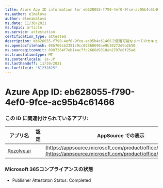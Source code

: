 ```yaml
---
title: Azure App ID information for eb628055-f790-4ef0-9fce-ac95b4c61466
ms.author: elmalova
author: elenamalova
ms.date: 11/30/2021
ms.topic: article
ms.service: attestation
certification_type: attested
description: eb628055-f790-4ef0-9fce-ac95b4c61466で使用可能なすべてのセキュリティおよびコンプライアンス情報。
ms.openlocfilehash: 08b766cb2351c9cc02868690ae9b30272d9b2b50
ms.sourcegitcommit: 0987264f7eb14ac7fc2666d9310ab2707e0f25ad
ms.translationtype: MT
ms.contentlocale: ja-JP
ms.lasthandoff: 11/30/2021
ms.locfileid: "61232625"
---
```

# <a name="azure-app-id-eb628055-f790-4ef0-9fce-ac95b4c61466"></a>Azure App ID: eb628055-f790-4ef0-9fce-ac95b4c61466


### <a name="apps-associated-with-this-id"></a>この ID に関連付けられているアプリ:
| **アプリ名** | **認定** | **AppSource での表示** |
|--------------|---------------|-----------------------|
| [Rezolve.ai](https://docs.microsoft.com/microsoft-365-app-certification/forward/WA200002724) |  | [https://appsource.microsoft.com/product/office/WA200002724](https://appsource.microsoft.com/product/office/WA200002724) |

### <a name="microsoft-365-app-compliance-status"></a>Microsoft 365コンプライアンスの状態
- Publisher Attestaton Status: Completed

